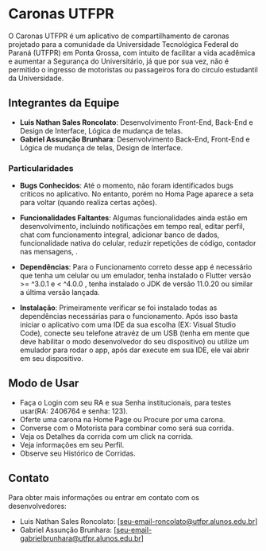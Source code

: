 # Caronas UTFPR

O Caronas UTFPR é um aplicativo de compartilhamento de caronas projetado para a comunidade da Universidade Tecnológica Federal do Paraná (UTFPR) em Ponta Grossa, com intuito de facilitar a vida acadêmica e aumentar a Segurança do Universitário, já que por sua vez, não é permitido o ingresso de motoristas ou passageiros fora do circulo estudantil da Universidade.

## Integrantes da Equipe

- **Luis Nathan Sales Roncolato**: Desenvolvimento Front-End, Back-End e Design de Interface, Lógica de mudança de telas.
- **Gabriel Assunção Brunhara**: Desenvolvimento Back-End, Front-End e Lógica de mudança de telas, Design de Interface.

### Particularidades

- **Bugs Conhecidos**: Até o momento, não foram identificados bugs críticos no aplicativo. No entanto, porém no Homa Page aparece a seta para voltar (quando realiza certas ações).

- **Funcionalidades Faltantes**: Algumas funcionalidades ainda estão em desenvolvimento, incluindo notificações em tempo real, editar perfil, chat com funcionamento integral, adicionar banco de dados, funcionalidade nativa do celular, reduzir repetições de código, contador nas mensagens, .

- **Dependências**: Para o Funcionamento correto desse app é necessário que tenha um celular ou um emulador, tenha instalado o Flutter versão >= ^3.0.1 e < ^4.0.0 , tenha instalado o JDK de versão 11.0.20 ou similar a última versão lançada.

- **Instalação**: Primeiramente verificar se foi instalado todas as dependências necessárias para o funcionamento. Após isso basta iniciar o aplicativo com uma IDE da sua escolha (EX: Visual Studio Code), conecte seu telefone atravéz de um USB (tenha em mente que deve habilitar o modo desenvolvedor do seu dispositivo) ou utilize um emulador para rodar o app, após dar execute em sua IDE, ele vai abrir em seu dispositivo.

## Modo de Usar

- Faça o Login com seu RA e sua Senha institucionais, para testes usar(RA: 2406764 e senha: 123).
- Oferte uma carona na Home Page ou Procure por uma carona.
- Converse com o Motorista para combinar como será sua corrida.
- Veja os Detalhes da corrida com um click na corrida.
- Veja informações em seu Perfil.
- Observe seu Histórico de Corridas.

## Contato

Para obter mais informações ou entrar em contato com os desenvolvedores:

- Luis Nathan Sales Roncolato: [seu-email-roncolato@utfpr.alunos.edu.br]
- Gabriel Assunção Brunhara: [seu-email-gabrielbrunhara@utfpr.alunos.edu.br]

